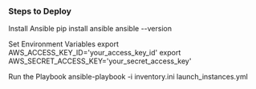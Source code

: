 ### Steps to Deploy
Install Ansible
pip install ansible
ansible --version

Set Environment Variables
export AWS_ACCESS_KEY_ID='your_access_key_id'
export AWS_SECRET_ACCESS_KEY='your_secret_access_key'

Run the Playbook
ansible-playbook -i inventory.ini launch_instances.yml
